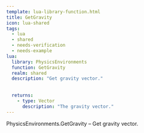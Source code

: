 ```yaml
---
template: lua-library-function.html
title: GetGravity
icon: lua-shared
tags:
  - lua
  - shared
  - needs-verification
  - needs-example
lua:
  library: PhysicsEnvironments
  function: GetGravity
  realm: shared
  description: "Get gravity vector."
  
  
  returns:
    - type: Vector
      description: "The gravity vector."
---
```


<div class="lua__search__keywords">
PhysicsEnvironments.GetGravity &#x2013; Get gravity vector.
</div>

